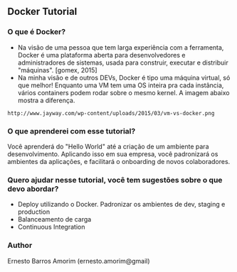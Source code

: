 ## Docker Tutorial

### O que é Docker?

- Na visão de uma pessoa que tem larga experiência com a ferramenta, Docker é uma plataforma aberta para desenvolvedores e administradores de sistemas, usada para construir, executar e distribuir "máquinas". [gomex, 2015]
- Na minha visão e de outros DEVs, Docker é tipo uma máquina virtual, só que melhor! Enquanto uma VM tem uma OS inteira pra cada instância, vários containers podem rodar sobre o mesmo kernel. A imagem abaixo mostra a diferença.

```
http://www.jayway.com/wp-content/uploads/2015/03/vm-vs-docker.png
```

### O que aprenderei com esse tutorial?

Você aprenderá do "Hello World" até a criação de um ambiente para desenvolvimento. Aplicando isso em sua empresa, você padronizará os ambientes da aplicações, e facilitará o onboarding de novos colaboradores.

### Quero ajudar nesse tutorial, você tem sugestões sobre o que devo abordar?

- Deploy utilizando o Docker. Padronizar os ambientes de dev, staging e production
- Balanceamento de carga
- Continuous Integration



### Author
Ernesto Barros Amorim (ernesto.amorim@gmail)


